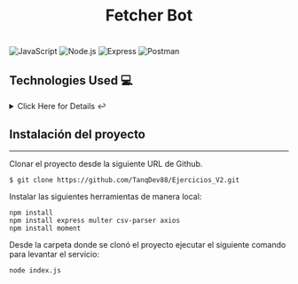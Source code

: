 <h1 align="center">
  <p align="center">Fetcher Bot</p>
</h1>

<h1></h1>

![JavaScript](https://img.shields.io/badge/JavaScript-F7DF1E?style=for-the-badge&logo=javascript&logoColor=black)
![Node.js](https://img.shields.io/badge/Node.js-43853D?style=for-the-badge&logo=node-dot-js&logoColor=white)
![Express](https://img.shields.io/badge/Express-000000?style=for-the-badge&logo=express&logoColor=white)
![Postman](https://img.shields.io/badge/Postman-FF6C37?style=for-the-badge&logo=postman&logoColor=white)

<a name="technologies"></a>
## Technologies Used 💻

<details>
<summary>Click Here for Details ↩️</summary>
<br>
<p>Technologies Used:</p>
<ul>
<li>JS: <a href="https://www.javascript.com/">Link to official documentation</a></li>
<li>Node.js: <a href="https://nodejs.org/en">Link to official documentation</a> </li>
<li>Express Framework: <a href="https://expressjs.com/es/">Link to official documentation</a></li>
<li>Postman: <a href="https://www.postman.com/">Link to official documentation</a>
</ul>

   </details>

 <a name="installation"></a>  
## Instalación del proyecto
***
Clonar el proyecto desde la siguiente URL de Github. 
```
$ git clone https://github.com/TanqDev88/Ejercicios_V2.git

```
Instalar las siguientes herramientas de manera local:
```
npm install
npm install express multer csv-parser axios
npm install moment

```
Desde la carpeta donde se clonó el proyecto ejecutar el siguiente comando para levantar el servicio:
```
node index.js

```
